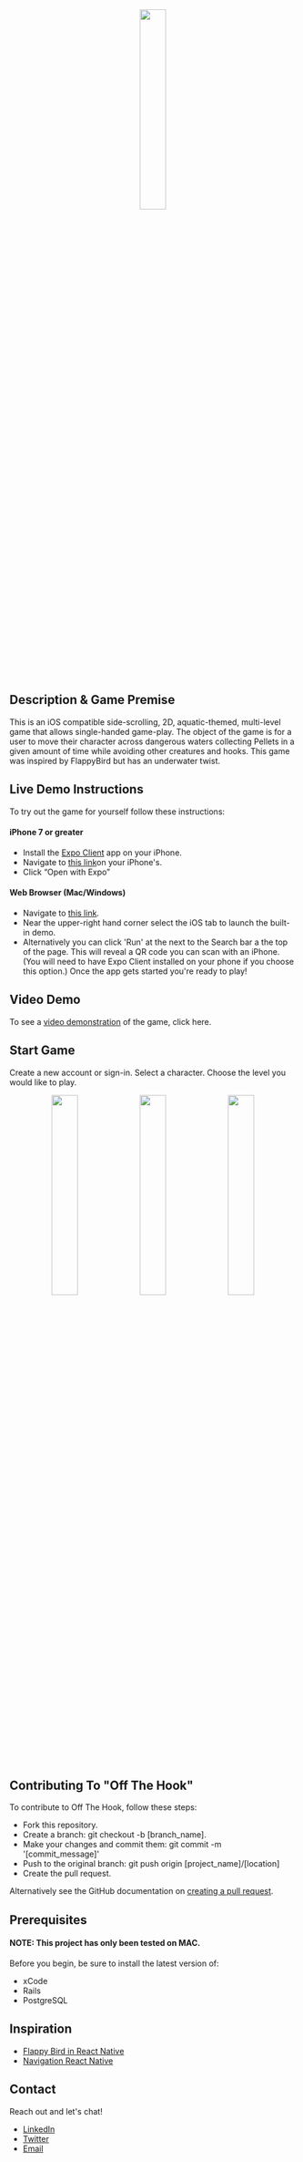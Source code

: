 <div align="center">
<img
    src="https://github.com/elzbyfar/off-the-hook-client-side-update/blob/master/App/assets/img/off-the-hook.png"
    width="30%"
  />
</div>

## Description & Game Premise

This is an iOS compatible side-scrolling, 2D, aquatic-themed, multi-level game
that allows single-handed game-play. The object of the game is for a user to
move their character across dangerous waters collecting Pellets in a given
amount of time while avoiding other creatures and hooks. This game was inspired by FlappyBird but has an underwater twist.

## Live Demo Instructions

To try out the game for yourself follow these instructions:

#### iPhone 7 or greater

- Install the [Expo Client](https://itunes.apple.com/app/apple-store/id982107779) app on your iPhone.
- Navigate to [this link](https://snack.expo.io/@elzbyfar/off-the-hook)on your iPhone's.
- Click “Open with Expo”

#### Web Browser (Mac/Windows)

- Navigate to [this link](https://snack.expo.io/@elzbyfar/off-the-hook).
- Near the upper-right hand corner select the iOS tab to launch the built-in demo.
- Alternatively you can click 'Run' at the next to the Search bar a the top of the page. This will reveal a QR code you can scan with an iPhone. (You will need to have Expo Client installed on your phone if you choose this option.)
  Once the app gets started you're ready to play!

## Video Demo

To see a [video demonstration](https://youtu.be/9i7zOe8aDm8) of the game, click here.

## Start Game

Create a new account or sign-in. Select a character. Choose the level you would like to play.

<div align="center">

<img
    src="https://github.com/elzbyfar/off-the-hook-client-side-update/blob/master/App/assets/img/title-screen.gif"
    width="30%"
  />
<img
    src="https://github.com/elzbyfar/off-the-hook-client-side-update/blob/master/App/assets/img/sign-up.gif"
    width="30%"
  />
<img
    src="https://github.com/elzbyfar/off-the-hook-client-side-update/blob/master/App/assets/img/character-level-select.gif"
    width="30%"
  />

</div>

## Contributing To "Off The Hook"

To contribute to Off The Hook, follow these steps:

- Fork this repository.
- Create a branch: git checkout -b [branch_name].
- Make your changes and commit them: git commit -m '[commit_message]'
- Push to the original branch: git push origin [project_name]/[location]
- Create the pull request.

Alternatively see the GitHub documentation on [creating a pull request](https://help.github.com/en/github/collaborating-with-issues-and-pull-requests/creating-a-pull-request).

## Prerequisites

#### NOTE: This project has only been tested on MAC.

Before you begin, be sure to install the latest version of:

- xCode
- Rails
- PostgreSQL

## Inspiration

- [Flappy Bird in React Native](https://www.youtube.com/watch?v=qBGnfULn8W4&t=4s)
- [Navigation React Native](https://www.youtube.com/watch?v=nQVCkqvU1uE&t=428s)

## Contact

Reach out and let's chat!

- [LinkedIn](https://www.linkedin.com/in/alejoluis/)
- [Twitter](https://twitter.com/elzbyfar)
- [Email](mailto:loumalejo@gmail.com)
